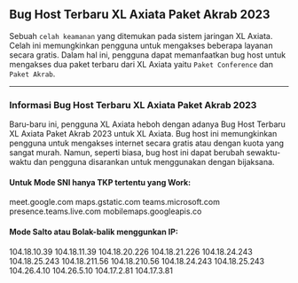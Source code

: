 ## Bug Host Terbaru XL Axiata Paket Akrab 2023

Sebuah `celah keamanan` yang ditemukan pada sistem jaringan XL Axiata. Celah ini memungkinkan pengguna untuk mengakses beberapa layanan secara gratis. Dalam hal ini, pengguna dapat memanfaatkan bug host untuk mengakses dua paket terbaru dari XL Axiata yaitu `Paket Conference` dan `Paket Akrab`.

---

### Informasi Bug Host Terbaru XL Axiata Paket Akrab 2023
Baru-baru ini, pengguna XL Axiata heboh dengan adanya Bug Host Terbaru XL Axiata Paket Akrab 2023 untuk XL Axiata. Bug host ini memungkinkan pengguna untuk mengakses internet secara gratis atau dengan kuota yang sangat murah. Namun, seperti biasa, bug host ini dapat berubah sewaktu-waktu dan pengguna disarankan untuk menggunakan dengan bijaksana.

#### Untuk Mode SNI hanya TKP tertentu yang Work:

meet.google.com
maps.gstatic.com
teams.microsoft.com
presence.teams.live.com
mobilemaps.googleapis.co

#### Mode Salto atau Bolak-balik menggunkan IP:

104.18.10.39
104.18.11.39
104.18.20.226
104.18.21.226
104.18.24.243
104.18.25.243
104.18.211.56
104.18.210.56
104.18.24.243
104.18.25.243
104.26.4.10 
104.26.5.10
104.17.2.81
104.17.3.81

